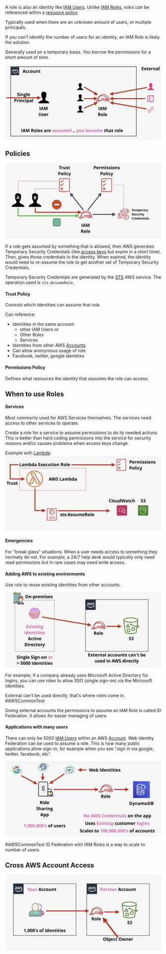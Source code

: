 
A role is also an identity like [IAM Users](IAM%20Users.md). Unlike [IAM Roles](IAM%20Roles.md), _roles can_ be referenced within a [resource policy](Identity%20Policies.md).

Typically used when there are an unknown amount of users, or multiple principals.

If you can't identify the number of users for an identity, an IAM Role is likely the solution.

Generally used on a temporary basis. You borrow the permissions for a short amount of time.

![Pasted image 20250204203443.png](_atts/Pasted%20image%2020250204203443.png)

## Policies
![Pasted image 20250204204752.png](_atts/Pasted%20image%2020250204204752.png)

If a role gets assumed by something that is allowed, then AWS generates Temporary Security Credentials (like [access keys](IAM.md#Access%20Keys) but expire in a short time). Then, gives those credentials to the identity. When expired, the identity would need to re-assume the role to get another set of Temporary Security Credentials.

Temporary Security Credentials are generated by the [STS](../STS.md) AWS service. The operation used is `sts:AssumeRole`.

#### Trust Policy
Controls which identities can assume that role.

Can reference:
- Identities in the same account
	- other IAM Users or 
	- Other Roles
	- Services
- Identities from other AWS [Accounts](Accounts.md)
- Can allow anonymous usage of role
- Facebook, twitter, google identities
#### Permissions Policy
Defines what resources the identity that assumes the role can access.


## When to use Roles

#### Services

Most commonly used for AWS Services themselves. The services need access to other services to operate.

Create a role for a service to assume permissions to do its needed actions. This is better than hard coding permissions into the service for security reasons and/or causes problems when access keys change.

Example with [Lambda](../../Compute/Serverless/Lambda.md):
![Pasted image 20250204210759.png](_atts/Pasted%20image%2020250204210759.png)

#### Emergencies

For "break glass" situations. When a user needs access to something they normally do not. For example, a 24/7 help desk would typically only need read permissions but in rare cases may need write access.

#### Adding AWS to existing environments
Use role to reuse existing identities from other accounts.

![Pasted image 20250204212005.png](_atts/Pasted%20image%2020250204212005.png)

For example, if a company already uses Microsoft Active Directory for logins, you can use roles to allow SSO (single sign-on) via the Microsoft identities.

External can't be used directly, that's where roles come in. #AWSCommonTest 

Giving external accounts the permissions to assume an IAM Role is called ID Federation. It allows for easier managing of users.

#### Applications with many users
There can only be 5000 [IAM Users](IAM%20Users.md) within an AWS [Account](Accounts.md). Web Identity Federation can be used to assume a role. This is how many public applications allow sign-in, for example when you see "sign in via google, twitter, facebook, etc".

![Pasted image 20250204212744.png](_atts/Pasted%20image%2020250204212744.png)

#AWSCommonTest ID Federation with IAM Roles is a way to scale to number of users.

## Cross AWS Account Access
![Pasted image 20250204213133.png](_atts/Pasted%20image%2020250204213133.png)